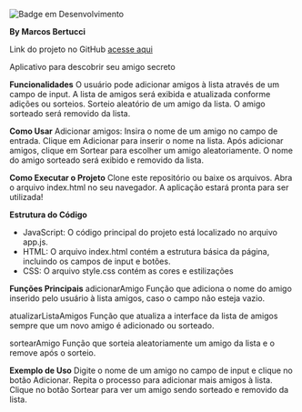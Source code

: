 ![Badge em Desenvolvimento](http://img.shields.io/static/v1?label=STATUS&message=EM%20DESENVOLVIMENTO&color=GREEN&style=for-the-badge)

**By Marcos Bertucci** 

Link do projeto no GitHub [acesse aqui](https://github.com/MarcosBertucci/Challenge-Alura-Amigo-Secreto "Title")

Aplicativo para descobrir seu amigo secreto

**Funcionalidades**
O usuário pode adicionar amigos à lista através de um campo de input.
A lista de amigos será exibida e atualizada conforme adições ou sorteios.
Sorteio aleatório de um amigo da lista. O amigo sorteado será removido da lista.

**Como Usar**
Adicionar amigos:
Insira o nome de um amigo no campo de entrada.
Clique em Adicionar para inserir o nome na lista.
Após adicionar amigos, clique em Sortear para escolher um amigo aleatoriamente.
O nome do amigo sorteado será exibido e removido da lista.

**Como Executar o Projeto**
Clone este repositório ou baixe os arquivos.
Abra o arquivo index.html no seu navegador.
A aplicação estará pronta para ser utilizada!

**Estrutura do Código**
 * JavaScript: O código principal do projeto está localizado no arquivo app.js.
 * HTML: O arquivo index.html contém a estrutura básica da página, incluindo os campos de input e botões.
 * CSS: O arquivo style.css contém as cores e estilizações

**Funções Principais**
adicionarAmigo
Função que adiciona o nome do amigo inserido pelo usuário à lista amigos, caso o campo não esteja vazio.

atualizarListaAmigos
Função que atualiza a interface da lista de amigos sempre que um novo amigo é adicionado ou sorteado.

sortearAmigo
Função que sorteia aleatoriamente um amigo da lista e o remove após o sorteio.

**Exemplo de Uso**
Digite o nome de um amigo no campo de input e clique no botão Adicionar.
Repita o processo para adicionar mais amigos à lista.
Clique no botão Sortear para ver um amigo sendo sorteado e removido da lista.
